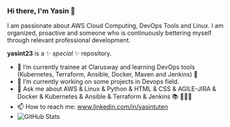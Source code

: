 ### Hi there, I'm Yasin 👋

I am passionate about AWS Cloud Computing, DevOps Tools and Linux.
I am organized, proactive and someone who is continuously bettering myself through relevant professional development.

**yasint23** is a ✨ _special_ ✨ repository. 
- 🔭 I’m currently trainee at Clarusway and learning DevOps tools (Kubernetes, Terraform, Ansible, Docker, Maven and Jenkins) 👑 
- 🌱 I’m currently working on some projects in Devops field.
- 💬 Ask me about AWS & Linux & Python & HTML & CSS & AGILE-JIRA & Docker & Kubernetes & Ansible & Terraform & Jenkins 📚 👨🏻‍🏫
- 📫 How to reach me: www.linkedin.com/in/yasintuten
- ![GitHub Stats](https://github-readme-stats.vercel.app/api?username=yasint23&theme=radical)




